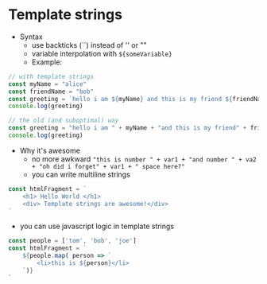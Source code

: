 # Template strings

- Syntax
    - use backticks (\`\`) instead of '' or ""
    - variable interpolation with `${someVariable}`
    - Example:

```javascript
// with template strings
const myName = "alice"
const friendName = "bob"
const greeting = `hello i am ${myName} and this is my friend ${friendName}`
console.log(greeting)

// the old (and suboptimal) way
const greeting = "hello i am " + myName + "and this is my friend" + friendName
console.log(greeting)
```

- Why it's awesome
    - no more awkward `"this is number " + var1 + "and number " + va2 + "oh did i forget" + var1 + " space here?"`
    - you can write multiline strings

```javascript
const htmlFragment = `
    <h1> Hello World </h1>
    <div> Template strings are awesome!</div>
`
```
- you can use javascript logic in template strings

```javascript
const people = ['tom', 'bob', 'joe']
const htmlFragment = `
    ${people.map( person => `
        <li>this is ${person}</li>
    `)}
`
```